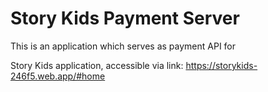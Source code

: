 # Story Kids Payment Server

This is an application which serves as payment API for

Story Kids application, accessible via link: https://storykids-246f5.web.app/#home
